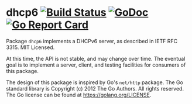 dhcp6 [![Build Status](https://travis-ci.org/mdlayher/dhcp6.svg?branch=master)](https://travis-ci.org/mdlayher/dhcp6) [![GoDoc](https://godoc.org/github.com/mdlayher/dhcp6?status.svg)](https://godoc.org/github.com/mdlayher/dhcp6) [![Go Report Card](https://goreportcard.com/badge/github.com/mdlayher/dhcp6)](https://goreportcard.com/report/github.com/mdlayher/dhcp6)
=====

Package `dhcp6` implements a DHCPv6 server, as described in IETF RFC 3315.  MIT Licensed.

At this time, the API is not stable, and may change over time.  The eventual
goal is to implement a server, client, and testing facilities for consumers
of this package.

The design of this package is inspired by Go's `net/http` package.  The Go
standard library is Copyright (c) 2012 The Go Authors. All rights reserved.
The Go license can be found at https://golang.org/LICENSE.
